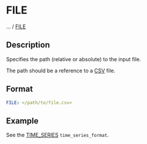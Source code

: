 # FILE

... /
[FILE](FILE)

## Description
Specifies the path (relative or absolute) to the input file.

The path should be a reference to a [CSV](https://en.wikipedia.org/wiki/Comma-separated_values) file.

## Format
~~~~~~~~yaml
FILE: </path/to/file.csv>
~~~~~~~~

## Example
See the [TIME_SERIES](TIME_SERIES.md) `time_series_format`.
